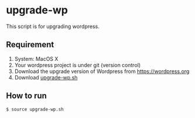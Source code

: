 # upgrade-wp
This script is for upgrading wordpress.  

## Requirement
1. System: MacOS X  
2. Your wordpress project is under git (version control)  
3. Download the upgrade version of Wordpress from https://wordpress.org  
4. Download [upgrade-wp.sh](https://github.com/pattyhama/upgrade-wp/blob/master/upgrade-wp.sh)  

## How to run
```$ source upgrade-wp.sh```  
